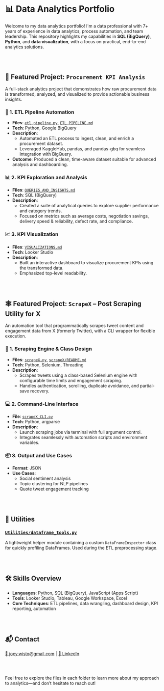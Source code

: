 # 📊 Data Analytics Portfolio

Welcome to my data analytics portfolio! I'm a data professional with 7+ years of experience in data analytics, process automation, and team leadership. This repository highlights my capabilities in **SQL (BigQuery)**, **Python**, and **data visualization**, with a focus on practical, end-to-end analytics solutions.

<br><br>

## 🚀 Featured Project: `Procurement KPI Analysis`

A full-stack analytics project that demonstrates how raw procurement data is transformed, analyzed, and visualized to provide actionable business insights.

### 🔄 1. ETL Pipeline Automation  
- **Files**: [`etl_pipeline.py`](./Procurement_KPI_Analysis/etl_pipeline.py), [`ETL_PIPELINE.md`](./Procurement_KPI_Analysis/ETL_PIPELINE.md)  
- **Tech**: Python, Google BigQuery  
- **Description**: 
  - Automated an ETL process to ingest, clean, and enrich a procurement dataset.
  - Leveraged KaggleHub, pandas, and pandas-gbq for seamless integration with BigQuery.
- **Outcome**: Produced a clean, time-aware dataset suitable for advanced analysis and dashboarding.

### 📊 2. KPI Exploration and Analysis  
- **Files**: [`QUERIES_AND_INSIGHTS.md`](./Procurement_KPI_Analysis/QUERIES_AND_INSIGHTS.md)  
- **Tech**: SQL (BigQuery)  
- **Description**: 
  - Created a suite of analytical queries to explore supplier performance and category trends.
  - Focused on metrics such as average costs, negotiation savings, delivery speed & reliability, defect rate, and compliance.

### 📈 3. KPI Visualization  
- **Files**: [`VISUALIZATIONS.md`](./Procurement_KPI_Analysis/VISUALIZATIONS.md)  
- **Tech**: Looker Studio  
- **Description**: 
  - Built an interactive dashboard to visualize procurement KPIs using the transformed data.
  - Emphasized top-level readability.

<br><br>

## 🕸️ Featured Project: `ScrapeX` – Post Scraping Utility for X

An automation tool that programmatically scrapes tweet content and engagement data from X (formerly Twitter), with a CLI wrapper for flexible execution.

### 🧠 1. Scraping Engine & Class Design  
- **Files**: [`scrapeX.py`](./scrapeX/scrapeX.py), [`scrapeX/README.md`](./scrapeX/README.md)  
- **Tech**: Python, Selenium, Threading  
- **Description**:  
  - Scrapes tweets using a class-based Selenium engine with configurable time limits and engagement scraping.
  - Handles authentication, scrolling, duplicate avoidance, and partial-save recovery.

### 💻 2. Command-Line Interface  
- **File**: [`scrapeX_CLI.py`](./scrapeX/scrapeX_CLI.py)  
- **Tech**: Python, argparse  
- **Description**:  
  - Launch scraping jobs via terminal with full argument control.
  - Integrates seamlessly with automation scripts and environment variables.

### 📦 3. Output and Use Cases  
- **Format**: JSON  
- **Use Cases**:  
  - Social sentiment analysis  
  - Topic clustering for NLP pipelines  
  - Quote tweet engagement tracking
 
<br><br>

## 🧰 Utilities

### [`Utilities/dataframe_tools.py`](./Utilities/dataframe_tools.py)
A lightweight helper module containing a custom `DataFrameInspector` class for quickly profiling DataFrames. Used during the ETL preprocessing stage.

<br><br>


## 🛠️ Skills Overview

- **Languages**: Python, SQL (BigQuery), JavaScript (Apps Script)
- **Tools**: Looker Studio, Tableau, Google Workspace, Excel
- **Core Techniques**: ETL pipelines, data wrangling, dashboard design, KPI reporting, automation

<br><br>


## 📬 Contact

[📧 joey.wisto@gmail.com](mailto:joey.wisto@gmail.com) | [🔗 LinkedIn](https://www.linkedin.com/in/joey-wisto)

<br><br>

Feel free to explore the files in each folder to learn more about my approach to analytics—and don’t hesitate to reach out!

